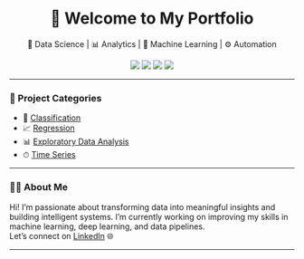 <h1 align="center">👋 Welcome to My Portfolio</h1>

<p align="center">
  🚀 Data Science | 📊 Analytics | 🤖 Machine Learning | ⚙️ Automation
</p>

<p align="center">
  <img src="https://img.shields.io/badge/Python-3776AB?style=for-the-badge&logo=python&logoColor=white" />
  <img src="https://img.shields.io/badge/Scikit--learn-F7931E?style=for-the-badge&logo=scikit-learn&logoColor=white" />
  <img src="https://img.shields.io/badge/TensorFlow-FF6F00?style=for-the-badge&logo=tensorflow&logoColor=white" />
  <img src="https://img.shields.io/badge/Jupyter-F37626?style=for-the-badge&logo=jupyter&logoColor=white" />
</p>

---

### 📂 Project Categories

- 🧠 <a href="https://github.com/tu-usuario/portafolio-data-science/tree/main/clasificacion">Classification</a>
- 📈 <a href="https://github.com/tu-usuario/portafolio-data-science/tree/main/regresion">Regression</a>
- 📊 <a href="https://github.com/tu-usuario/portafolio-data-science/tree/main/analisis-exploratorio">Exploratory Data Analysis</a>
- ⏱ <a href="https://github.com/tu-usuario/portafolio-data-science/tree/main/series-de-tiempo">Time Series</a>

---

### 👨‍💻 About Me

Hi! I’m passionate about transforming data into meaningful insights and building intelligent systems. I’m currently working on improving my skills in machine learning, deep learning, and data pipelines.  
Let’s connect on [LinkedIn]([https://linkedin.com/in/tu-usuario](https://www.linkedin.com/in/david-aabril/)) 🌐


---



<!--

<p align="center">
  <img src="https://github-readme-stats.vercel.app/api?username=tu-usuario&show_icons=true&theme=radical" />
</p>

- 🔭 I’m currently working on ...
- 🌱 I’m currently learning ...
- 👯 I’m looking to collaborate on ...
- 🤔 I’m looking for help with ...
- 💬 Ask me about ...
- 📫 How to reach me: ...
- ⚡ Fun fact: ...
-->
